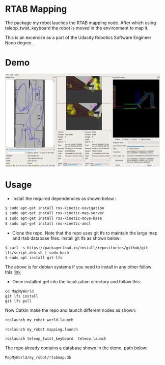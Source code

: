 # RTAB Mapping 
The package my robot lauches the RTAB mapping node. After which using teleop_twist_keyboard the robot is moved in the environment to map it.

This is an excercise as a part of the Udacity Robotics Software Engineer Nano degree.

# Demo 

![RTAB Mapping](samples/Capture.PNG)

# Usage 


* Install the required dependencies as shown below :

```bash
$ sudo apt-get install ros-kinetic-navigation
$ sudo apt-get install ros-kinetic-map-server
$ sudo apt-get install ros-kinetic-move-base
$ sudo apt-get install ros-kinetic-amcl
```

* Clone the repo. Note that the repo uses git lfs to maintain the large map and rtab database files. Install git lfs as shown below:
```
$ curl -s https://packagecloud.io/install/repositories/github/git-lfs/script.deb.sh | sudo bash
$ sudo apt install git-lfs
```
The above is for debian systems if you need to install in any other follow this [link](https://git-lfs.github.com/)

* Once installed get into the localization directory and follow this:
```
cd MapMyWorld
git lfs install 
git lfs pull
```
Now Catkin make the repo and launch different nodes as shown:

```bash
roslaunch my_robot world.launch
```
```
roslaunch my_robot mapping.launch
```
```
roslaunch teleop_twist_keyboard  teleop.launch
```

The repo already contains a database shown in the demo, path below:

```
MapMyWorld/my_robot/rtabmap.db
```

